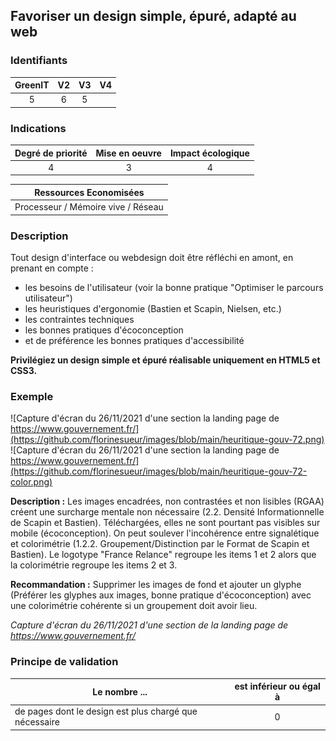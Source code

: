 ## Favoriser un design simple, épuré, adapté au web

### Identifiants

| GreenIT |  V2  |  V3  |  V4  |
|:-------:|:----:|:----:|:----:|
|  5    | 6  | 5  |      |

### Indications

| Degré de priorité |      Mise en oeuvre       |  Impact écologique    |
|:-------------------:|:-------------------------:|:---------------------:|
| 4 | 3 | 4 |

|Ressources Economisées                                      |
|:----------------------------------------------------------:|
| Processeur / Mémoire vive / Réseau   |

### Description

Tout design d'interface ou webdesign doit être réfléchi en amont, en prenant en compte :
- les besoins de l'utilisateur (voir la bonne pratique "Optimiser le parcours utilisateur")
- les heuristiques d'ergonomie (Bastien et Scapin, Nielsen, etc.)
- les contraintes techniques
- les bonnes pratiques d'écoconception
- et de préférence les bonnes pratiques d'accessibilité

**Privilégiez un design simple et épuré réalisable uniquement en HTML5 et CSS3.**

### Exemple

![Capture d'écran du 26/11/2021 d'une section la landing page de https://www.gouvernement.fr/](https://github.com/florinesueur/images/blob/main/heuritique-gouv-72.png)
![Capture d'écran du 26/11/2021 d'une section la landing page de https://www.gouvernement.fr/](https://github.com/florinesueur/images/blob/main/heuritique-gouv-72-color.png)

**Description :** Les images encadrées, non contrastées et non lisibles (RGAA) créent une surcharge mentale non nécessaire (2.2. Densité Informationnelle de Scapin et Bastien). Téléchargées, elles ne sont pourtant pas visibles sur mobile (écoconception). On peut soulever l'incohérence entre signalétique et colorimétrie (1.2.2. Groupement/Distinction par le Format de Scapin et Bastien). Le logotype "France Relance" regroupe les items 1 et 2 alors que la colorimétrie regroupe les items 2 et 3.

**Recommandation :** Supprimer les images de fond et ajouter un glyphe (Préférer les glyphes aux images, bonne pratique d'écoconception) avec une colorimétrie cohérente si un groupement doit avoir lieu.

*Capture d'écran du 26/11/2021 d'une section de la landing page de https://www.gouvernement.fr/*


### Principe de validation

| Le nombre ...     | est inférieur ou égal à   |  
|-------------------|:-------------------------:|
|   de pages dont le design est plus chargé que nécessaire  |  0 |
